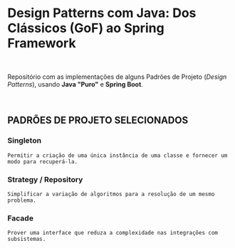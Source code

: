 # Design Patterns com Java: Dos Clássicos (GoF) ao Spring Framework

<br />

Repositório com as implementações de alguns Padrões de Projeto (_Design Patterns_), usando <strong>Java "Puro"</strong> e <strong>Spring Boot</strong>.

<br />

## PADRÕES DE PROJETO SELECIONADOS

### Singleton
    Permitir a criação de uma única instância de uma classe e fornecer um modo para recuperá-la.

### Strategy / Repository
    Simplificar a variação de algoritmos para a resolução de um mesmo problema.

### Facade
    Prover uma interface que reduza a complexidade nas integrações com subsistemas.

<br />